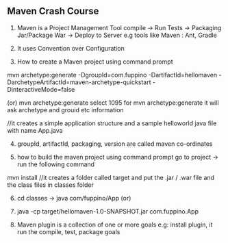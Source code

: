 ## Maven Crash Course ##

1) Maven is a Project Management Tool
compile -> Run Tests -> Packaging Jar/Package War -> Deploy to Server
e.g tools like Maven : Ant, Gradle

2) It uses Convention over Configuration

3) How to create a Maven project using command prompt

mvn archetype:generate -DgroupId=com.fuppino -DartifactId=hellomaven -DarchetypeArtifactId=maven-archetype-quickstart -DinteractiveMode=false

(or)
mvn archetype:generate
select 1095 for mvn archetype:generate
it will ask archetype and grouid etc information

//it creates a simple application structure and a sample helloworld java file with name App.java

4) groupId, artifactId, packaging, version are called maven co-ordinates

5) how to build the maven project using command prompt
	go to project -> run the following command

mvn install
//it creates a folder called target and put the .jar / .war file and the class files in classes folder

6) cd classes -> java com/fuppino/App
(or)
7) java -cp target/hellomaven-1.0-SNAPSHOT.jar com.fuppino.App

8) Maven plugin is a collection of one or more goals
e.g: install plugin, it run the compile, test, package goals 
